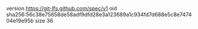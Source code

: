 version https://git-lfs.github.com/spec/v1
oid sha256:56c38e75658de58adf9dfd28e3a123689a1c934fd7d688e5c8e747404e19e95b
size 36
